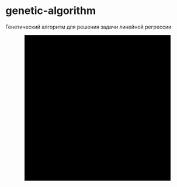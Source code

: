 # genetic-algorithm
Генетический алгоритм для решения задачи линейной регрессии
<p align="center" width="100%">
  <img src="https://github.com/LIvanoff/genetic-algorithm/blob/master/plot/genalg_for_regression.gif" width="400" height="400" />
</p>
